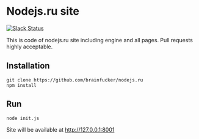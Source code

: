 Nodejs.ru site
=====

[![Slack Status](https://rocky-badlands-5276.herokuapp.com/badge.svg)](https://rocky-badlands-5276.herokuapp.com)

This is code of nodejs.ru site including engine and all pages.
Pull requests highly acceptable.

## Installation
```
git clone https://github.com/brainfucker/nodejs.ru
npm install
```

## Run
```
node init.js
```
Site will be available at http://127.0.0.1:8001
